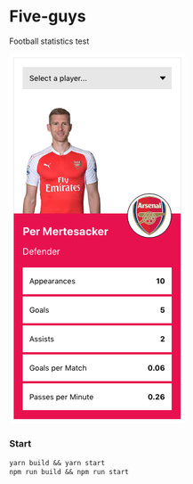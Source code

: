 # Five-guys

Football statistics test

![Screenshot](screenshot.png?raw=true)

### Start

```
yarn build && yarn start
npm run build && npm run start

```